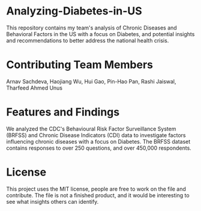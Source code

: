 # Analyzing-Diabetes-in-US
This repository contains my team's analysis of Chronic Diseases and Behavioral Factors in the US with a focus on Diabetes, and potential insights and recommendations to better address the national health crisis.

# Contributing Team Members
Arnav Sachdeva, Haojiang Wu, Hui Gao, Pin-Hao Pan, Rashi Jaiswal, Tharfeed Ahmed Unus

# Features and Findings
We analyzed the CDC's Behavioural Risk Factor Surveillance System (BRFSS) and Chronic Disease Indicators (CDI) data to investigate factors influencing chronic diseases with a focus on Diabetes. The BRFSS dataset contains responses to over 250 questions, and over 450,000 respondents. 

# License
This project uses the MIT license, people are free to work on the file and contribute. The file is not a finished product, and it would be interesting to see what insights others can identify.
